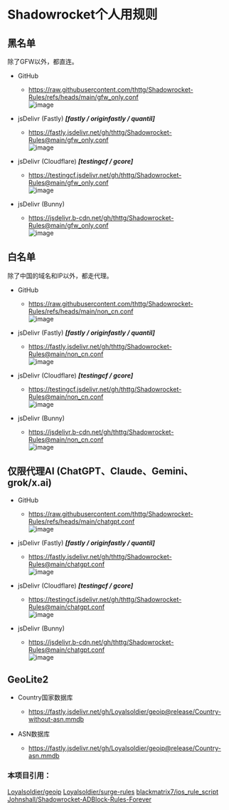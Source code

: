 # Shadowrocket个人用规则

## 黑名单

除了GFW以外，都直连。

* GitHub
  - https://raw.githubusercontent.com/thttg/Shadowrocket-Rules/refs/heads/main/gfw_only.conf
<br/>![image](https://github.com/user-attachments/assets/40bd92cc-73ab-47c0-8ee7-b3691b0c36b4)

* jsDelivr (Fastly)	***[fastly / originfastly / quantil]***
  - https://fastly.jsdelivr.net/gh/thttg/Shadowrocket-Rules@main/gfw_only.conf
<br/>![image](https://github.com/user-attachments/assets/201b70b9-ee91-4a9e-ae23-83c95f74aabb)

* jsDelivr (Cloudflare)	***[testingcf / gcore]***
  - https://testingcf.jsdelivr.net/gh/thttg/Shadowrocket-Rules@main/gfw_only.conf
<br/>![image](https://github.com/user-attachments/assets/c26eb692-c129-4477-8507-765470a9b724)

* jsDelivr (Bunny)
  - https://jsdelivr.b-cdn.net/gh/thttg/Shadowrocket-Rules@main/gfw_only.conf
<br/>![image](https://github.com/user-attachments/assets/a60e2922-9fbc-41b5-9022-6f5817465e54)


## 白名单

除了中国的域名和IP以外，都走代理。

* GitHub
  - https://raw.githubusercontent.com/thttg/Shadowrocket-Rules/refs/heads/main/non_cn.conf
<br/>![image](https://github.com/user-attachments/assets/d3aadd8b-9c83-4d3e-9f18-8d6257698dcf)

* jsDelivr (Fastly)	***[fastly / originfastly / quantil]***
  - https://fastly.jsdelivr.net/gh/thttg/Shadowrocket-Rules@main/non_cn.conf
<br/>![image](https://github.com/user-attachments/assets/7ba6e6b9-f607-4ae8-8227-466ea1c950b6)

* jsDelivr (Cloudflare)	***[testingcf / gcore]***
  - https://testingcf.jsdelivr.net/gh/thttg/Shadowrocket-Rules@main/non_cn.conf
<br/>![image](https://github.com/user-attachments/assets/bef14489-7f16-4874-9729-8fe6192882c0)

* jsDelivr (Bunny)
  - https://jsdelivr.b-cdn.net/gh/thttg/Shadowrocket-Rules@main/non_cn.conf
<br/>![image](https://github.com/user-attachments/assets/dd56ca17-34df-444b-9626-457351652eae)


## 仅限代理AI (ChatGPT、Claude、Gemini、grok/x.ai)

* GitHub
  - https://raw.githubusercontent.com/thttg/Shadowrocket-Rules/refs/heads/main/chatgpt.conf
<br/>![image](https://github.com/user-attachments/assets/12ce7393-4c76-4507-ab32-0010695cdd6c)

* jsDelivr (Fastly)	***[fastly / originfastly / quantil]***
  - https://fastly.jsdelivr.net/gh/thttg/Shadowrocket-Rules@main/chatgpt.conf
<br/>![image](https://github.com/user-attachments/assets/f1e36867-3398-4060-8a19-e91c9a63bc23)

* jsDelivr (Cloudflare)	***[testingcf / gcore]***
  - https://testingcf.jsdelivr.net/gh/thttg/Shadowrocket-Rules@main/chatgpt.conf
<br/>![image](https://github.com/user-attachments/assets/128272f6-ab3f-4d77-b0f5-38c3cd2ff516)

* jsDelivr (Bunny)
  - https://jsdelivr.b-cdn.net/gh/thttg/Shadowrocket-Rules@main/chatgpt.conf
<br/>![image](https://github.com/user-attachments/assets/fb177f1d-fc3e-4851-9722-bb8982e681bd)

## GeoLite2
* Country国家数据库
  - https://fastly.jsdelivr.net/gh/Loyalsoldier/geoip@release/Country-without-asn.mmdb

* ASN数据库
  - https://fastly.jsdelivr.net/gh/Loyalsoldier/geoip@release/Country-asn.mmdb

### 本项目引用：  
[Loyalsoldier/geoip](https://github.com/Loyalsoldier/geoip)
[Loyalsoldier/surge-rules](https://github.com/Loyalsoldier/surge-rules)
[blackmatrix7/ios_rule_script](https://github.com/blackmatrix7/ios_rule_script)  
[Johnshall/Shadowrocket-ADBlock-Rules-Forever](https://github.com/Johnshall/Shadowrocket-ADBlock-Rules-Forever)  
